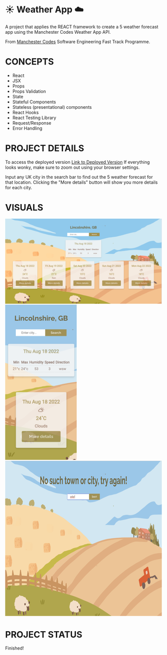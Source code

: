 # :sunny: Weather App :cloud:
A project that applies the REACT framework to create a 5 weather forecast app using the Manchester Codes Weather App API.

From [Manchester Codes](https://www.manchestercodes.com/?utm_source=google&utm_medium=cpc&utm_campaign=973925948&utm_content=nocsdegree_Matt&utm_term=manchester%20codes&utm_term=manchester%20codes&utm_campaign=Sep+21+-+Brand+Campaign&utm_source=adwords&utm_medium=ppc&hsa_acc=4219584815&hsa_cam=973925948&hsa_grp=51195941914&hsa_ad=395486348780&hsa_src=g&hsa_tgt=aud-1170118835214:kwd-380100275891&hsa_kw=manchester%20codes&hsa_mt=e&hsa_net=adwords&hsa_ver=3&gclid=CjwKCAjwgr6TBhAGEiwA3aVuIcdO0_D7Lg4Ig9TGkcehWDN0yCzw2ANDmh5m4TzfMPSSWMuOD0UZDRoCkbEQAvD_BwE) Software Engineering Fast Track Programme.

# CONCEPTS
* React
* JSX
* Props
* Props Validation
* State
* Stateful Components
* Stateless (presentational) components
* React Hooks
* React Testing Library
* Request/Response
* Error Handling

# PROJECT DETAILS
To access the deployed version [Link to Deployed Version](https://chrissyelwes.github.io/weather-app/)
If everything looks wonky, make sure to zoom out using your browser settings.

Input any UK city in the search bar to find out the 5 weather forecast for that location.
Clicking the "More details" button will show you more details for each city.

# VISUALS
![Full Resolution](src/assets/Images/README_fullres.png)
<img src="src/assets/Images/README_phoneres.png" height="500" />
<img src="src/assets/Images/README_errormessage.png" height="500" />


# PROJECT STATUS
Finished!